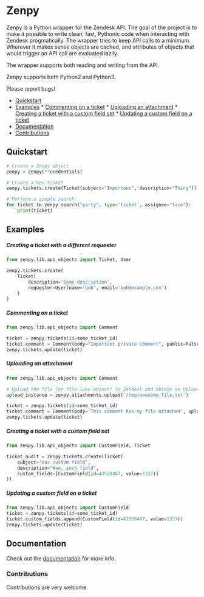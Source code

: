 # Zenpy

Zenpy is a Python wrapper for the Zendesk API. The goal of the project is to make it possible to write clean, fast, Pythonic code when interacting with Zendesk progmatically. The wrapper tries to keep API calls to a minimum. Wherever it makes sense objects are cached, and attributes of objects that would trigger an API call are evaluated lazily. 

The wrapper supports both reading and writing from the API.

Zenpy supports both Python2 and Python3. 

Please report bugs!

* [Quickstart](#quickstart)
* [Examples](#examples)
      * [Commenting on a ticket](#commenting-on-a-ticket)
      * [Uploading an attachment](#uploading-an-attachment)
      * [Creating a ticket with a custom field set](#creating-a-ticket-with-a-custom-field-set)
      * [Updating a custom field on a ticket](#updating-a-custom-field-on-a-ticket)
* [Documentation](#documentation)
* [Contributions](#contributions)


## Quickstart

```python
# Create a Zenpy object
zenpy = Zenpy(**credentials)

# Create a new ticket
zenpy.tickets.create(Ticket(subject="Important", description="Thing"))

# Perform a simple search
for ticket in zenpy.search("party", type='ticket', assignee="face"):
    print(ticket)
```

## Examples

##### Creating a ticket with a different requester

```python
from zenpy.lib.api_objects import Ticket, User

zenpy.tickets.create(
    Ticket(
        description='Some description',
        requester=User(name='bob', email='bob@example.com')
    )
)
```

##### Commenting on a ticket

```python
from zenpy.lib.api_objects import Comment

ticket = zenpy.tickets(id=some_ticket_id)
ticket.comment = Comment(body="Important private comment", public=False)
zenpy.tickets.update(ticket)
```

##### Uploading an attachment

```python
from zenpy.lib.api_objects import Comment

# Upload the file (or file-like object) to Zendesk and obtain an Upload instance
upload_instance = zenpy.attachments.upload('/tmp/awesome_file.txt')

ticket = zenpy.tickets(id=some_ticket_id)
ticket.comment = Comment(body='This comment has my file attached', uploads=[upload_instance.token])
zenpy.tickets.update(ticket)
```

##### Creating a ticket with a custom field set

```python
from zenpy.lib.api_objects import CustomField, Ticket

ticket_audit = zenpy.tickets.create(Ticket(
    subject='Has custom field',
    description="Wow, such field",
    custom_fields=[CustomField(id=43528467, value=1337)]
))
```

##### Updating a custom field on a ticket

```python
from zenpy.lib.api_objects import CustomField
ticket = zenpy.tickets(id=some_ticket_id)
ticket.custom_fields.append(CustomField(id=43528467, value=1337))
zenpy.tickets.update(ticket)
```

## Documentation

Check out the [documentation](http://docs.facetoe.com.au/) for more info.

### Contributions
Contributions are very welcome. 


